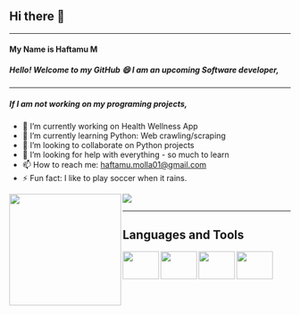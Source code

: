 ## Hi there 👋
-------------------------
#### My Name is Haftamu M
##### Hello! Welcome to my GitHub :smile: I am an upcoming Software developer, 
------------------------
##### If I am not working on my programing projects, 

- 🔭 I’m currently working on Health Wellness App
- 🌱 I’m currently learning Python: Web crawling/scraping 
- 👯 I’m looking to collaborate on Python projects
- 🤔 I’m looking for help with everything - so much to learn
- 📫 How to reach me: haftamu.molla01@gmail.com
- ⚡ Fun fact: I like to play soccer when it rains.
<img align="left" width="200" height="200" src="https://cdn.icon-icons.com/icons2/2070/PNG/512/soccer_player_icon_125840.png">

 <img src="https://github-readme-stats.vercel.app/api?username=HaftamuM&&show_icons=true&title_color=ffffff&icon_color=bb2acf&text_color=daf7dc&bg_color=151515">
 
 ---------------------------
 ## Languages and Tools
 <img align="left" width="65" height="50" src="https://cdn-icons-png.flaticon.com/512/888/888859.png">
 <img align="left" width="65" height="50" src="https://cdn-icons-png.flaticon.com/512/5968/5968242.png">
 <img align="left" width="65" height="50" src="https://cdn-icons-png.flaticon.com/512/5968/5968672.png">
 <img align="left" width="65" height="50" src="https://cdn-icons-png.flaticon.com/512/5968/5968292.png">
 

 

